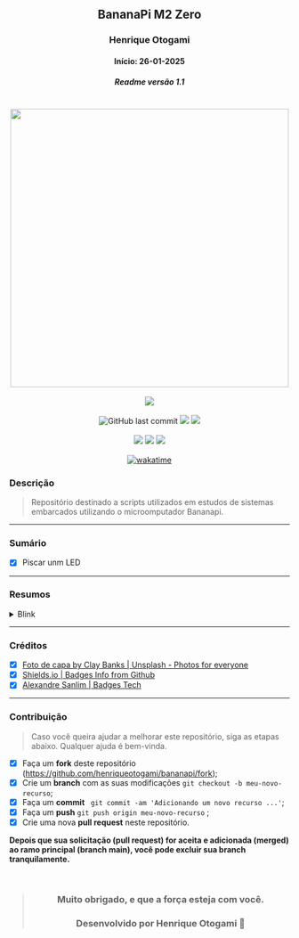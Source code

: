 <div align="center">

## BananaPi M2 Zero
### Henrique Otogami
#### Início: 26-01-2025
##### Readme versão 1.1

</div>
<br>
<div align="center">
<img width="500" src="https://github.com/henriqueotogami/todolistyoutube/blob/master/JAVA-Cover.png?raw=true">
</div>
<br>
<div align="center">
<img src="https://img.shields.io/github/release-date/henriqueotogami/bananapi">
</div>
<br>
<div align="center">
<img alt="GitHub last commit" src="https://img.shields.io/github/last-commit/henriqueotogami/bananapi">
<img src="https://img.shields.io/github/checks-status/henriqueotogami/bananapi/main">
<img src="https://img.shields.io/github/issues/henriqueotogami/bananapi">
</div>
<br>
<div align="center">
<img src="https://img.shields.io/github/forks/henriqueotogami/bananapi?style=flat">
<img src="https://img.shields.io/github/stars/henriqueotogami/bananapi?style=flat">
<img src="https://img.shields.io/github/license/henriqueotogami/bananapi">
</div>
<br>
<div align=center>
<a href="https://wakatime.com/badge/user/1e53636e-c916-4d50-9ce1-f3ac75a883e3/project/3ae4b915-02bd-437c-8c03-071716563261.svg"><img src="https://wakatime.com/badge/user/1e53636e-c916-4d50-9ce1-f3ac75a883e3/project/3ae4b915-02bd-437c-8c03-071716563261.svg" alt="wakatime"></a>
</div>

### Descrição
> Repositório destinado a scripts utilizados em estudos de sistemas embarcados utilizando o microomputador Bananapi.

<hr>

### Sumário
- [x] Piscar unm LED

<hr>

### Resumos

<details>
    <summary> Blink </summary>

##### Release v1.0

> [Artigo no Medium: Como piscar um LED utilizando BananaPi e Python via SSH](https://medium.com/@henriqueotogami/como-piscar-um-led-utilizando-bananapi-e-python-via-ssh-5519aed8567f)

Arquivos:

- fritzing/Blink.fzz
- python/blink.py
- shell/Blink.sh
- shell/SendBlink.sh

<hr>
</details>


<hr>

### Créditos
- [x] [Foto de capa by Clay Banks | Unsplash - Photos for everyone](https://unsplash.com/photos/oO6Gm16Cqcg)
- [x] [Shields.io | Badges Info from Github](https://img.shields.io)
- [x] [Alexandre Sanlim | Badges Tech](https://github.com/alexandresanlim/Badges4-README.md-Profile)

<hr>

### Contribuição
> Caso você queira ajudar a melhorar este repositório, siga as etapas abaixo.
> Qualquer ajuda é bem-vinda.

- [x] Faça um **fork** deste repositório (https://github.com/henriqueotogami/bananapi/fork);
- [x] Crie um **branch** com as suas modificações ` git checkout -b meu-novo-recurso `;
- [x] Faça um **commit** ` git commit -am 'Adicionando um novo recurso ...'`;
- [x] Faça um **push** ` git push origin meu-novo-recurso ` ;
- [x] Crie uma nova **pull request** neste repositório.

**Depois que sua solicitação (pull request) for aceita e adicionada (merged) ao ramo principal (branch main), você pode excluir sua branch tranquilamente.**

<div align="center">

<br>

> ### **Muito obrigado, e que a força esteja com você.**
>
> ### Desenvolvido por **Henrique Otogami** 🦁

</div>
